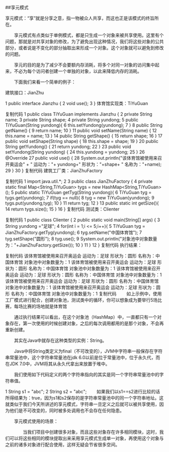 ##享元模式

享元模式：“享”就是分享之意，指一物被众人共享，而这也正是该模式的终旨所在。

　　享元模式有点类似于单例模式，都是只生成一个对象来被共享使用。这里有个问题，那就是对共享对象的修改，为了避免出现这种情况，我们将这些对象的公共部分，或者说是不变化的部分抽取出来形成一个对象。这个对象就可以避免到修改的问题。

　　享元的目的是为了减少不会要额内存消耗，将多个对同一对象的访问集中起来，不必为每个访问者创建一个单独的对象，以此来降低内存的消耗。

　　下面我们来看一个简单的例子：

建筑接口：JianZhu

1 public interface Jianzhu {
2     void use();
3 }
体育馆实现类：TiYuGuan

复制代码
 1 public class TiYuGuan implements Jianzhu {
 2     private String name;
 3     private String shape;
 4     private String yundong;
 5     public TiYuGuan(String yundong){
 6         this.setYundong(yundong);
 7     }
 8     public String getName() {
 9         return name;
10     }
11     public void setName(String name) {
12         this.name = name;
13     }
14     public String getShape() {
15         return shape;
16     }
17     public void setShape(String shape) {
18         this.shape = shape;
19     }
20     public String getYundong() {
21         return yundong;
22     }
23     public void setYundong(String yundong) {
24         this.yundong = yundong;
25     }
26     @Override
27     public void use() {
28         System.out.println("该体育馆被使用来召开奥运会" + "  运动为："+ yundong+"  形状为："+shape+ "  名称为："+name);
29     }
30 }
复制代码
建筑工厂类：JianZhuFactory

复制代码
 1 import java.util.*;
 2 
 3 public class JianZhuFactory {
 4     private static final Map<String,TiYuGuan> tygs = new HashMap<String,TiYuGuan>();
 5     public static TiYuGuan getTyg(String yundong){
 6         TiYuGuan tyg = tygs.get(yundong);
 7         if(tyg == null){
 8             tyg = new TiYuGuan(yundong);
 9             tygs.put(yundong,tyg);
10         }
11         return tyg;
12     }
13     public static int getSize(){
14         return tygs.size();
15     }
16 }
复制代码
测试类：Clienter

复制代码
 1 public class Clienter {
 2     public static void main(String[] args) {
 3         String yundong ="足球";
 4         for(int i = 1;i <= 5;i++){
 5             TiYuGuan tyg = JianZhuFactory.getTyg(yundong);
 6             tyg.setName("中国体育馆");
 7             tyg.setShape("圆形");
 8             tyg.use();
 9             System.out.println("对象池中对象数量为："+JianZhuFactory.getSize());
10         }
11     }
12 }
复制代码
执行结果：

复制代码
该体育馆被使用来召开奥运会  运动为：足球  形状为：圆形  名称为：中国体育馆
对象池中对象数量为：1
该体育馆被使用来召开奥运会  运动为：足球  形状为：圆形  名称为：中国体育馆
对象池中对象数量为：1
该体育馆被使用来召开奥运会  运动为：足球  形状为：圆形  名称为：中国体育馆
对象池中对象数量为：1
该体育馆被使用来召开奥运会  运动为：足球  形状为：圆形  名称为：中国体育馆
对象池中对象数量为：1
该体育馆被使用来召开奥运会  运动为：足球  形状为：圆形  名称为：中国体育馆
对象池中对象数量为：1
复制代码
　　如上示例中，使用工厂模式进行配合，创建对象池，测试类中的循环，你可以想象成为要举行5场比赛，每场比赛的场地就是体育馆

　　通过执行结果可以看出，在这个对象池（HashMap）中，一直都只有一个对象存在，第一次使用的时候创建对象，之后的每次调用都用的是那个对象，不会再重新创建。

　　其实在Java中就存在这种类型的实例：String。

　　Java中将String类定义为final（不可改变的），JVM中字符串一般保存在字符串常量池中，这个字符串常量池在jdk 6.0以前是位于常量池中，位于永久代，而在JDK 7.0中，JVM将其从永久代拿出来放置于堆中。

　　我们使用如下代码定义的两个字符串指向的其实是同一个字符串常量池中的字符串值。

1 String s1 = "abc";
2 String s2 = "abc";
　　如果我们以s1==s2进行比较的话所得结果为：true，因为s1和s2保存的是字符串常量池中的同一个字符串地址。这就类似于我们今天所讲述的享元模式，字符串一旦定义之后就可以被共享使用，因为他们是不可改变的，同时被多处调用也不会存在任何隐患。

　　享元模式使用的场景：

　　　　当我们项目中创建很多对象，而且这些对象存在许多相同模块，这时，我们可以将这些相同的模块提取出来采用享元模式生成单一对象，再使用这个对象与之前的诸多对象进行配合使用，这样无疑会节省很多空间。

